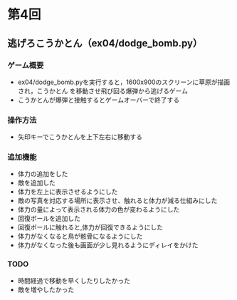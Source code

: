 # 第4回
## 逃げろこうかとん（ex04/dodge_bomb.py）
### ゲーム概要
- ex04/dodge_bomb.pyを実行すると，1600x900のスクリーンに草原が描画され，こうかとん
を移動させ飛び回る爆弾から逃げるゲーム
- こうかとんが爆弾と接触するとゲームオーバーで終了する
### 操作方法
- 矢印キーでこうかとんを上下左右に移動する
### 追加機能
- 体力の追加をした
- 敵を追加した
- 体力を左上に表示させるようにした
- 敵の写真を対応する場所に表示させ、触れると体力が減る仕組みにした
- 体力の量によって表示される体力の色が変わるようにした
- 回復ボールを追加した
- 回復ボールに触れると,体力が回復できるようにした
- 体力がなくなると鳥が骸骨になるようにした
- 体力がなくなった後も画面が少し見れるようにディレイをかけた

### TODO
- 時間経過で移動を早くしたりしたかった
- 敵を増やしたかった
